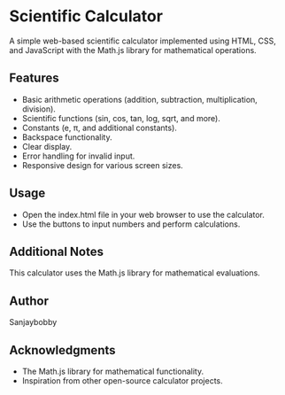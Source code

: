 # Scientific Calculator

A simple web-based scientific calculator implemented using HTML, CSS, and JavaScript with the Math.js library for mathematical operations.

## Features

- Basic arithmetic operations (addition, subtraction, multiplication, division).
- Scientific functions (sin, cos, tan, log, sqrt, and more).
- Constants (e, π, and additional constants).
- Backspace functionality.
- Clear display.
- Error handling for invalid input.
- Responsive design for various screen sizes.

## Usage
- Open the index.html file in your web browser to use the calculator.
- Use the buttons to input numbers and perform calculations.

## Additional Notes
This calculator uses the Math.js library for mathematical evaluations.

## Author
Sanjaybobby

## Acknowledgments
- The Math.js library for mathematical functionality.
- Inspiration from other open-source calculator projects.
